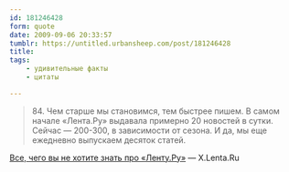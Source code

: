 ```yaml
---
id: 181246428
form: quote
date: 2009-09-06 20:33:57
tumblr: https://untitled.urbansheep.com/post/181246428
title: 
tags:
    - удивительные факты
    - цитаты

---
```


<blockquote>
84. Чем старше мы становимся, тем быстрее пишем. В самом начале «Лента.Ру» выдавала примерно 20 новостей в сутки. Сейчас — 200-300, в зависимости от сезона. И да, мы еще ежедневно выпускаем десяток статей.
</blockquote>

<a href="http://x.lenta.ru/facts/">Все, чего вы не хотите знать про «Ленту.Ру»</a> — X.Lenta.Ru
